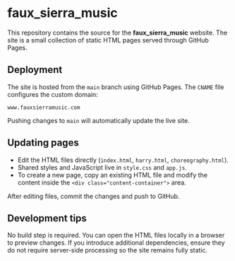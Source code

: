 # faux_sierra_music

This repository contains the source for the **faux_sierra_music** website.  The
site is a small collection of static HTML pages served through GitHub Pages.

## Deployment

The site is hosted from the `main` branch using GitHub Pages.  The `CNAME`
file configures the custom domain:

```
www.fauxsierramusic.com
```

Pushing changes to `main` will automatically update the live site.

## Updating pages

* Edit the HTML files directly (`index.html`, `harry.html`,
  `choreography.html`).
* Shared styles and JavaScript live in `style.css` and `app.js`.
* To create a new page, copy an existing HTML file and modify the content
  inside the `<div class="content-container">` area.

After editing files, commit the changes and push to GitHub.

## Development tips

No build step is required.  You can open the HTML files locally in a browser to
preview changes.  If you introduce additional dependencies, ensure they do not
require server-side processing so the site remains fully static.
